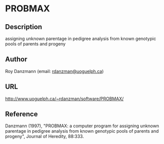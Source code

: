 # PROBMAX

## Description
assigning unknown parentage in pedigree analysis from known genotypic pools of parents and progeny

## Author
Roy Danzmann (email: rdanzman@uoguelph.ca)

## URL
http://www.uoguelph.ca/~rdanzman/software/PROBMAX/

## Reference
Danzmann (1997), "PROBMAX: a computer program for assigning unknown parentage in pedigree analysis from known genotypic pools of parents and progeny", Journal of Heredity, 88:333.